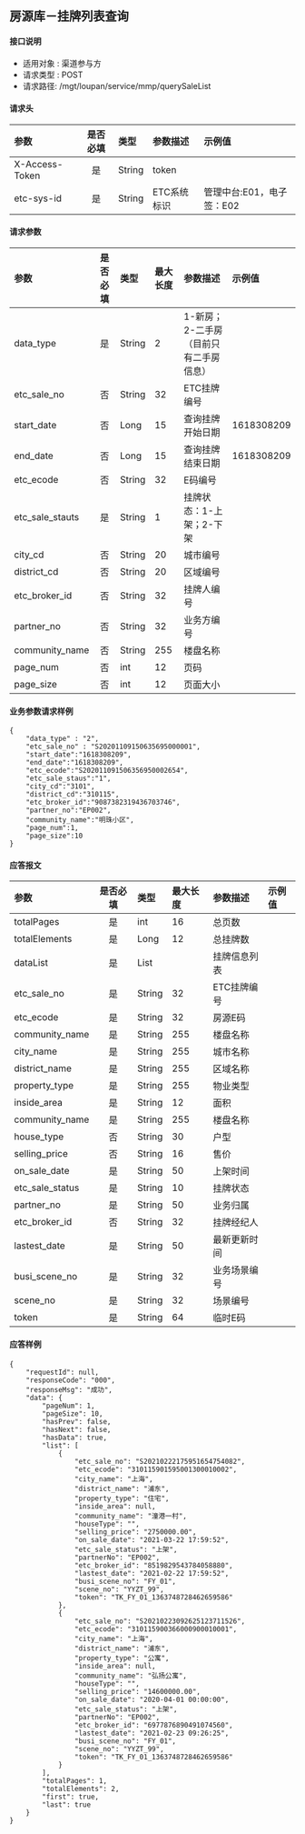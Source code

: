 ## 房源库－挂牌列表查询

#### 接口说明

* 适用对象 : 渠道参与方
* 请求类型 : POST
* 请求路径: /mgt/loupan/service/mmp/querySaleList

#### 请求头
| 参数           | 是否必填 | 类型   | 参数描述    | 示例值                    |
| :------------- | :------: | :----- | :---------- | :------------------------ |
| X-Access-Token |    是    | String | token       |                           |
| etc-sys-id     |    是    | String | ETC系统标识 | 管理中台:E01，电子签：E02 |

#### 请求参数

| 参数            | 是否必填 | 类型   | 最大长度 | 参数描述                               | 示例值     |
| :-------------- | :------: | :----- | :------- | :------------------------------------- | :--------- |
| data_type       |    是    | String | 2        | 1-新房；2-二手房（目前只有二手房信息） |            |
| etc_sale_no     |    否    | String | 32       | ETC挂牌编号                            |            |
| start_date      |    否    | Long   | 15       | 查询挂牌开始日期                       | 1618308209 |
| end_date        |    否    | Long   | 15       | 查询挂牌结束日期                       | 1618308209 |
| etc_ecode       |    否    | String | 32       | E码编号                                |            |
| etc_sale_stauts |    是    | String | 1        | 挂牌状态：1-上架；2-下架               |            |
| city_cd         |    否    | String | 20       | 城市编号                               |            |
| district_cd     |    否    | String | 20       | 区域编号                               |            |
| etc_broker_id   |    否    | String | 32       | 挂牌人编号                             |            |
| partner_no      |    否    | String | 32       | 业务方编号                             |            |
| community_name  |    否    | String | 255      | 楼盘名称                               |            |
| page_num        |    否    | int    | 12       | 页码                                   |            |
| page_size       |    否    | int    | 12       | 页面大小                               |            |

#### 业务参数请求样例

```
{
	"data_type" : "2",
	"etc_sale_no" : "S20201109150635695000001",
	"start_date":"1618308209",
	"end_date":"1618308209",
	"etc_ecode":"S202011091506356950002654",
	"etc_sale_staus":"1",
	"city_cd":"3101",
	"district_cd":"310115",
	"etc_broker_id":"9087382319436703746",
	"partner_no":"EP002",
	"community_name":"明珠小区",
	"page_num":1,
	"page_size":10
}
```

#### 应答报文

| 参数            | 是否必填 | 类型   | 最大长度 | 参数描述     | 示例值 |
| :-------------- | :------: | :----- | :------- | :----------- | :----- |
| totalPages      |    是    | int    | 16       | 总页数       |        |
| totalElements   |    是    | Long   | 12       | 总挂牌数     |        |
| dataList        |    是    | List   |          | 挂牌信息列表 |        |
| etc_sale_no     |    是    | String | 32       | ETC挂牌编号  |        |
| etc_ecode       |    是    | String | 32       | 房源E码      |        |
| community_name  |    是    | String | 255      | 楼盘名称     |        |
| city_name       |    是    | String | 255      | 城市名称     |        |
| district_name   |    是    | String | 255      | 区域名称     |        |
| property_type   |    是    | String | 255      | 物业类型     |        |
| inside_area     |    是    | String | 12       | 面积         |        |
| community_name  |    是    | String | 255      | 楼盘名称     |        |
| house_type      |    否    | String | 30       | 户型         |        |
| selling_price   |    否    | String | 16       | 售价         |        |
| on_sale_date    |    是    | String | 50       | 上架时间     |        |
| etc_sale_status |    是    | String | 10       | 挂牌状态     |        |
| partner_no      |    是    | String | 50       | 业务归属     |        |
| etc_broker_id   |    否    | String | 32       | 挂牌经纪人   |        |
| lastest_date    |    是    | String | 50       | 最新更新时间 |        |
| busi_scene_no   |    是    | String | 32       | 业务场景编号 |        |
| scene_no        |    是    | String | 32       | 场景编号     |        |
| token           |    是    | String | 64       | 临时E码      |        |

#### 应答样例

``` 
{
    "requestId": null,
    "responseCode": "000",
    "responseMsg": "成功",
    "data": {
        "pageNum": 1,
        "pageSize": 10,
        "hasPrev": false,
        "hasNext": false,
        "hasData": true,
        "list": [
            {
                "etc_sale_no": "S20210222175951654754082",
                "etc_ecode": "310115901595001300010002",
                "city_name": "上海",
                "district_name": "浦东",
                "property_type": "住宅",
                "inside_area": null,
                "community_name": "潼港一村",
                "houseType": "",
                "selling_price": "2750000.00",
                "on_sale_date": "2021-03-22 17:59:52",
                "etc_sale_status": "上架",
                "partnerNo": "EP002",
                "etc_broker_id": "8519829543784058880",
                "lastest_date": "2021-02-22 17:59:52",
                "busi_scene_no": "FY_01",
                "scene_no": "YYZT_99",
                "token": "TK_FY_01_1363748728462659586"
            },
            {
                "etc_sale_no": "S20210223092625123711526",
                "etc_ecode": "310115900366000900010001",
                "city_name": "上海",
                "district_name": "浦东",
                "property_type": "公寓",
                "inside_area": null,
                "community_name": "弘扬公寓",
                "houseType": "",
                "selling_price": "14600000.00",
                "on_sale_date": "2020-04-01 00:00:00",
                "etc_sale_status": "上架",
                "partnerNo": "EP002",
                "etc_broker_id": "6977876890491074560",
                "lastest_date": "2021-02-23 09:26:25",
                "busi_scene_no": "FY_01",
                "scene_no": "YYZT_99",
                "token": "TK_FY_01_1363748728462659586"
            }
        ],
        "totalPages": 1,
        "totalElements": 2,
        "first": true,
        "last": true
    }
}
```

